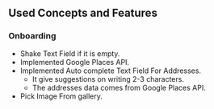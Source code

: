 ## Used Concepts and Features

### Onboarding
- Shake Text Field if it is empty.
- Implemented Google Places API.
- Implemented Auto complete Text Field For Addresses.
  - It give suggestions on writing 2-3 characters.
  - The addresses data comes from Google Places API.
- Pick Image From gallery.
